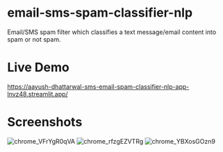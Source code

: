 # email-sms-spam-classifier-nlp
 Email/SMS spam filter which classifies a text message/email content into spam or not spam.
# Live Demo
https://aayush-dhattarwal-sms-email-spam-classifier-nlp-app-lnvz48.streamlit.app/
# Screenshots
![chrome_VFrYgR0qVA](https://user-images.githubusercontent.com/29508011/226755254-8284b7d2-902d-48d7-9bc1-4ce572d070d7.png)
![chrome_rfzgEZVTRg](https://user-images.githubusercontent.com/29508011/226755330-52b5cdbd-d265-45ee-a9ac-631f538fce9f.png)
![chrome_YBXosGOzn9](https://user-images.githubusercontent.com/29508011/226755339-ea8036e6-3898-4855-aa4c-3c5b018b2a6a.png)
